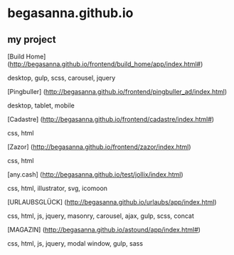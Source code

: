 # begasanna.github.io

## my project

[Build Home] (http://begasanna.github.io/frontend/build_home/app/index.html#)

desktop, gulp, scss, carousel, jquery

[Pingbuller] (http://begasanna.github.io/frontend/pingbuller_ad/index.html)

desktop, tablet, mobile

[Cadastre] (http://begasanna.github.io/frontend/cadastre/index.html#)

css, html

[Zazor] (http://begasanna.github.io/frontend/zazor/index.html)

css, html

[any.cash] (http://begasanna.github.io/test/jollix/index.html)

css, html, illustrator, svg, icomoon

[URLAUBSGLÜCK] (http://begasanna.github.io/urlaubs/app/index.html)

css, html, js, jquery, masonry, carousel, ajax, gulp, scss, concat

[MAGAZIN] (http://begasanna.github.io/astound/app/index.html#)

css, html, js, jquery, modal window, gulp, sass
